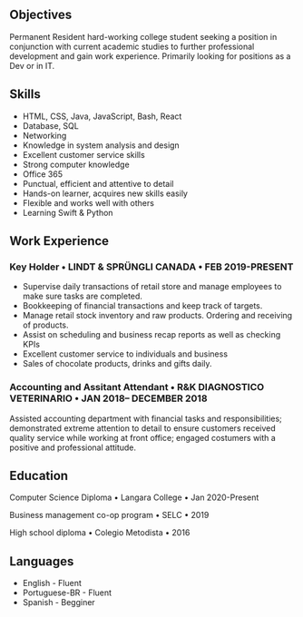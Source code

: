 ## Objectives
Permanent Resident hard-working college student seeking a position in conjunction with current academic studies to further professional development and gain work experience. Primarily looking for positions as a Dev or in IT.

## Skills
- HTML, CSS, Java, JavaScript, Bash, React
- Database, SQL
- Networking
- Knowledge in system analysis and design
- Excellent customer service skills 
- Strong computer knowledge
- Office 365
- Punctual, efficient and attentive to detail 
- Hands-on learner, acquires new skills easily
- Flexible and works well with others
- Learning Swift & Python



## Work Experience
### Key Holder • LINDT & SPRÜNGLI CANADA • FEB 2019-PRESENT
- Supervise daily transactions of retail store and manage employees to make sure tasks are completed.
- Bookkeeping of financial transactions and keep track of targets.
- Manage retail stock inventory and raw products. Ordering and receiving of products.
- Assist on scheduling and business recap reports as well as checking KPIs
- Excellent customer service to individuals and business
- Sales of chocolate products, drinks and gifts daily.

### Accounting and Assitant Attendant • R&K DIAGNOSTICO VETERINARIO • JAN 2018– DECEMBER 2018
Assisted accounting department with financial tasks and responsibilities; demonstrated extreme attention to detail to ensure customers received quality service while working at front office; engaged costumers with a positive and professional attitude.

## Education
Computer Science Diploma • Langara College • Jan 2020-Present

Business management co-op program • SELC • 2019

High school diploma • Colegio Metodista • 2016

## Languages
- English - Fluent
- Portuguese-BR - Fluent
- Spanish - Begginer
